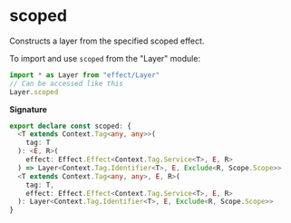 # scoped

Constructs a layer from the specified scoped effect.

To import and use `scoped` from the "Layer" module:

```ts
import * as Layer from "effect/Layer"
// Can be accessed like this
Layer.scoped
```

**Signature**

```ts
export declare const scoped: {
  <T extends Context.Tag<any, any>>(
    tag: T
  ): <E, R>(
    effect: Effect.Effect<Context.Tag.Service<T>, E, R>
  ) => Layer<Context.Tag.Identifier<T>, E, Exclude<R, Scope.Scope>>
  <T extends Context.Tag<any, any>, E, R>(
    tag: T,
    effect: Effect.Effect<Context.Tag.Service<T>, E, R>
  ): Layer<Context.Tag.Identifier<T>, E, Exclude<R, Scope.Scope>>
}
```
